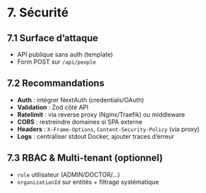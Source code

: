 # 7. Sécurité

## 7.1 Surface d’attaque
- API publique sans auth (template)
- Form POST sur `/api/people`

## 7.2 Recommandations
- **Auth** : intégrer NextAuth (credentials/OAuth)
- **Validation** : Zod côté API
- **Ratelimit** : via reverse proxy (Nginx/Traefik) ou middleware
- **CORS** : restreindre domaines si SPA externe
- **Headers** : `X-Frame-Options`, `Content-Security-Policy` (via proxy)
- **Logs** : centraliser stdout Docker, ajouter traces d’erreur

## 7.3 RBAC & Multi-tenant (optionnel)
- `role` utilisateur (ADMIN/DOCTOR/…)
- `organizationId` sur entités + filtrage systématique
